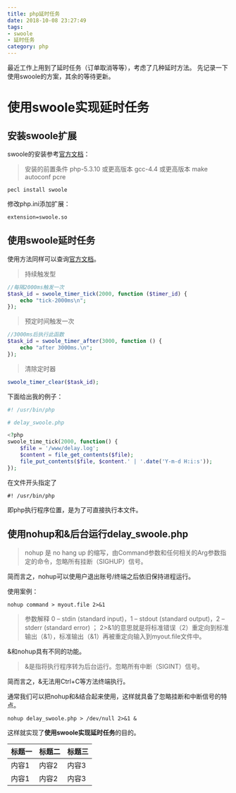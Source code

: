 ```yaml
---
title: php延时任务
date: 2018-10-08 23:27:49
tags:
- swoole
- 延时任务
category: php
---
```

<!-- more -->
最近工作上用到了延时任务（订单取消等等），考虑了几种延时方法。
先记录一下使用swoole的方案，其余的等待更新。
# 使用swoole实现延时任务
## 安装swoole扩展
swoole的安装参考[官方文档](https://wiki.swoole.com/wiki/page/6.html)：
> 安装的前置条件
>php-5.3.10 或更高版本
>gcc-4.4 或更高版本
>make
>autoconf
>pcre

```shell
pecl install swoole
```

修改php.ini添加扩展：
```vim
extension=swoole.so
```

## 使用swoole延时任务
使用方法同样可以查询[官方文档](https://wiki.swoole.com/wiki/page/480.html)。
> 持续触发型

```php
//每隔2000ms触发一次
$task_id = swoole_timer_tick(2000, function ($timer_id) {
    echo "tick-2000ms\n";
});
```

> 预定时间触发一次

```php
//3000ms后执行此函数
$task_id = swoole_timer_after(3000, function () {
    echo "after 3000ms.\n";
});
```

> 清除定时器

```php
swoole_timer_clear($task_id);
```

下面给出我的例子：
```php
#! /usr/bin/php

# delay_swoole.php

<?php
swoole_time_tick(2000, function() {
    $file = '/www/delay.log';
    $content = file_get_contents($file);
    file_put_contents($file, $content.' | '.date('Y-m-d H:i:s'));
});
```

在文件开头指定了
```
#! /usr/bin/php
```
即php执行程序位置，是为了可直接执行本文件。

## 使用nohup和&后台运行delay_swoole.php
> nohup 是 no hang up 的缩写，由Command参数和任何相关的Arg参数指定的命令，忽略所有挂断（SIGHUP）信号。

简而言之，nohup可以使用户退出账号/终端之后依旧保持进程运行。

使用案例：
```shell
nohup command > myout.file 2>&1
```

> 参数解释
> 0 – stdin (standard input)，1 – stdout (standard output)，2 – stderr (standard error) ；
> 2>&1的意思就是将标准错误（2）重定向到标准输出（&1），标准输出（&1）再被重定向输入到myout.file文件中。

&和nohup具有不同的功能。

> &是指将执行程序转为后台运行。忽略所有中断（SIGINT）信号。

简而言之，&无法用Ctrl+C等方法终端执行。

通常我们可以把nohup和&结合起来使用，这样就具备了忽略挂断和中断信号的特点。

```shell
nohup delay_swoole.php > /dev/null 2>&1 &
```

这样就实现了**使用swoole实现延时任务**的目的。

|标题一|标题二|标题三|
|---|---|---|
|内容1|内容2|内容3|
|内容1|内容2|内容3|
